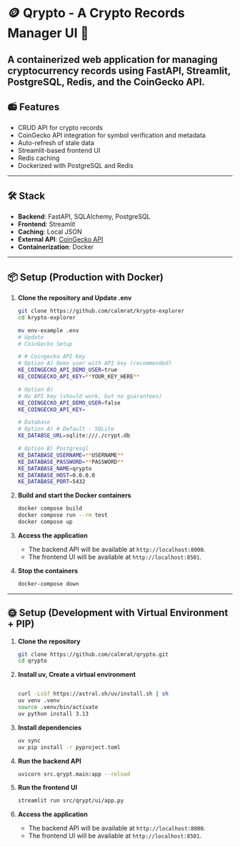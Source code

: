 # 🪙 Qrypto - A Crypto Records Manager UI 🚀

A containerized web application for managing cryptocurrency records using FastAPI, Streamlit, PostgreSQL, Redis, and the CoinGecko API. 
---

## 📻 Features

- CRUD API for crypto records
- CoinGecko API integration for symbol verification and metadata
- Auto-refresh of stale data
- Streamlit-based frontend UI
- Redis caching
- Dockerized with PostgreSQL and Redis

---

## 🛠️ Stack

- **Backend**: FastAPI, SQLAlchemy, PostgreSQL
- **Frontend**: Streamlit
- **Caching**: Local JSON
- **External API**: [CoinGecko API](https://www.coingecko.com/en/api/documentation)
- **Containerization**: Docker

---

## 📦 Setup (Production with Docker)

1. **Clone the repository and Update .env**
   ```bash
   git clone https://github.com/calmrat/krypto-explorer
   cd krypto-explorer
   
   mv env-example .env
   # Update
   # CoinGecko Setup
   
   # # Coingecko API Key
   # Option A) Demo user with API key (recommended)
   KE_COINGECKO_API_DEMO_USER=true
   KE_COINGECKO_API_KEY=**YOUR_KEY_HERE**

   # Option B)
   # No API key (should work, but no guarantees)
   KE_COINGECKO_API_DEMO_USER=false
   KE_COINGECKO_API_KEY=

   # Database 
   # Option A) # Default - SQLite
   KE_DATABSE_URL=sqlite:///./crypt.db

   # Option B) Postgresql
   KE_DATABASE_USERNAME=**USERNAME**
   KE_DATABASE_PASSWORD=**PASSWORD**
   KE_DATABASE_NAME=qrypto
   KE_DATABASE_HOST=0.0.0.0
   KE_DATABASE_PORT=5432
   ```

2. **Build and start the Docker containers**
   ```bash
   docker compose build
   docker compose run --rm test
   docker compose up
   ```

3. **Access the application**
   - The backend API will be available at `http://localhost:8000`.
   - The frontend UI will be available at `http://localhost:8501`.

4. **Stop the containers**
   ```bash
   docker-compose down
   ```

---

## 🌞 Setup (Development with Virtual Environment + PIP)

1. **Clone the repository**
   ```bash
   git clone https://github.com/calmrat/qrypto.git
   cd qrypto
   ```

2. **Install uv, Create a virtual environment**
   ```bash
   
   curl -LsSf https://astral.sh/uv/install.sh | sh
   uv venv .venv
   source .venv/bin/activate
   uv python install 3.13
   ```

3. **Install dependencies**
   ```bash
   uv sync
   uv pip install -r pyproject.toml
   ```

4. **Run the backend API**
   ```bash
   uvicorn src.qrypt.main:app --reload
   ```

5. **Run the frontend UI**
   ```bash
   streamlit run src/qrypt/ui/app.py
   ```

6. **Access the application**
   - The backend API will be available at `http://localhost:8000`.
   - The frontend UI will be available at `http://localhost:8501`.
